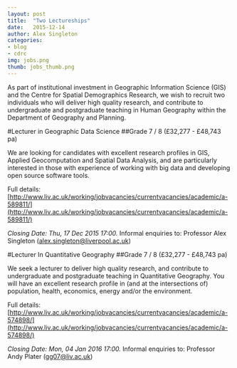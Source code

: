 ```yaml
---
layout: post
title:  "Two Lectureships"
date:   2015-12-14
author: Alex Singleton
categories: 
- blog
- cdrc
img: jobs.png
thumb: jobs_thumb.png
---
```


As part of institutional investment in Geographic Information Science
(GIS) and the Centre for Spatial Demographics Research, we wish to
recruit two individuals who will deliver high quality research, and
contribute to undergraduate and postgraduate teaching in Human
Geography within the Department of Geography and Planning.

#Lecturer in Geographic Data Science
##Grade 7 / 8 (£32,277 - £48,743 pa)

We are looking for candidates with excellent research profiles in GIS,
Applied Geocomputation and Spatial Data Analysis, and are particularly
interested in those with experience of working with big data and
developing open source software tools.

Full details: [http://www.liv.ac.uk/working/jobvacancies/currentvacancies/academic/a-589811/](http://www.liv.ac.uk/working/jobvacancies/currentvacancies/academic/a-589811/)

*Closing Date: Thu, 17 Dec 2015 17:00.*
Informal enquiries to: Professor Alex Singleton ([alex.singleton@liverpool.ac.uk](mailto:alex.singleton@liverpool.ac.uk))

#Lecturer In Quantitative Geography
##Grade 7 / 8 (£32,277 - £48,743 pa)

We seek a lecturer to deliver high quality research, and contribute to
undergraduate and postgraduate teaching in Quantitative Geography.
You will have an excellent research profile in (and at the
intersections of) population, health, economics, energy and/or the
environment.

Full details: [http://www.liv.ac.uk/working/jobvacancies/currentvacancies/academic/a-574898/](http://www.liv.ac.uk/working/jobvacancies/currentvacancies/academic/a-574898/)

*Closing Date: Mon, 04 Jan 2016 17:00.*
Informal enquiries to: Professor Andy Plater ([gg07@liv.ac.uk](mailto:gg07@liv.ac.uk))